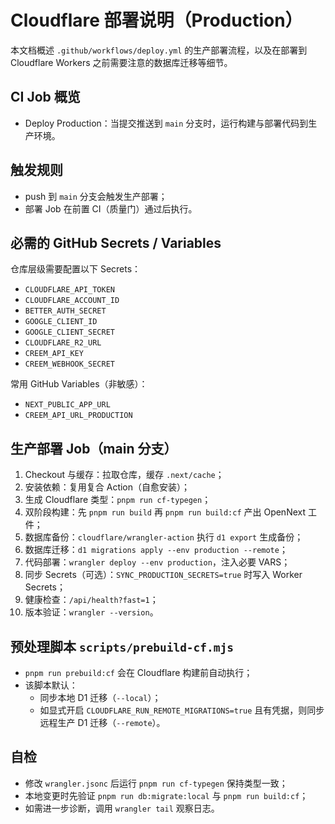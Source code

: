 # Cloudflare 部署说明（Production）

本文档概述 `.github/workflows/deploy.yml` 的生产部署流程，以及在部署到 Cloudflare Workers 之前需要注意的数据库迁移等细节。

## CI Job 概览
- Deploy Production：当提交推送到 `main` 分支时，运行构建与部署代码到生产环境。

## 触发规则
- push 到 `main` 分支会触发生产部署；
- 部署 Job 在前置 CI（质量门）通过后执行。

## 必需的 GitHub Secrets / Variables
仓库层级需要配置以下 Secrets：
- `CLOUDFLARE_API_TOKEN`
- `CLOUDFLARE_ACCOUNT_ID`
- `BETTER_AUTH_SECRET`
- `GOOGLE_CLIENT_ID`
- `GOOGLE_CLIENT_SECRET`
- `CLOUDFLARE_R2_URL`
- `CREEM_API_KEY`
- `CREEM_WEBHOOK_SECRET`

常用 GitHub Variables（非敏感）：
- `NEXT_PUBLIC_APP_URL`
- `CREEM_API_URL_PRODUCTION`

## 生产部署 Job（main 分支）
1. Checkout 与缓存：拉取仓库，缓存 `.next/cache`；
2. 安装依赖：复用复合 Action（自愈安装）；
3. 生成 Cloudflare 类型：`pnpm run cf-typegen`；
4. 双阶段构建：先 `pnpm run build` 再 `pnpm run build:cf` 产出 OpenNext 工件；
5. 数据库备份：`cloudflare/wrangler-action` 执行 `d1 export` 生成备份；
6. 数据库迁移：`d1 migrations apply --env production --remote`；
7. 代码部署：`wrangler deploy --env production`，注入必要 VARS；
8. 同步 Secrets（可选）：`SYNC_PRODUCTION_SECRETS=true` 时写入 Worker Secrets；
9. 健康检查：`/api/health?fast=1`；
10. 版本验证：`wrangler --version`。

## 预处理脚本 `scripts/prebuild-cf.mjs`
- `pnpm run prebuild:cf` 会在 Cloudflare 构建前自动执行；
- 该脚本默认：
  - 同步本地 D1 迁移（`--local`）；
  - 如显式开启 `CLOUDFLARE_RUN_REMOTE_MIGRATIONS=true` 且有凭据，则同步远程生产 D1 迁移（`--remote`）。

## 自检
- 修改 `wrangler.jsonc` 后运行 `pnpm run cf-typegen` 保持类型一致；
- 本地变更时先验证 `pnpm run db:migrate:local` 与 `pnpm run build:cf`；
- 如需进一步诊断，调用 `wrangler tail` 观察日志。


